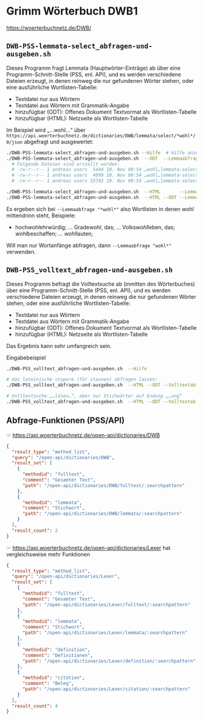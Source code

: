 # Grimm Wörterbuch DWB1

https://woerterbuchnetz.de/DWB/

## `DWB-PSS-lemmata-select_abfragen-und-ausgeben.sh`

Dieses Programm fragt Lemmata (Hauptwörter-Einträge) ab über eine Programm-Schnitt-Stelle (PSS, enl. API), und es werden verschiedene Dateien erzeugt, in denen reinweg die nur gefundenen Wörter stehen, oder eine ausführliche Wortlisten-Tabelle:
- Textdatei nur aus Wörtern
- Textdatei aus Wörtern mit Grammatik-Angabe
- hinzufügbar (ODT): Offenes Dokument Textvormat als Wortlisten-Tabelle 
- hinzufügbar (HTML): Netzseite als Wortlisten-Tabelle

Im Beispiel wird „…wohl…“ über `https://api.woerterbuchnetz.de/dictionaries/DWB/lemmata/select/*wohl*/0/json` abgefragt und ausgewertet:

```bash
./DWB-PSS-lemmata-select_abfragen-und-ausgeben.sh --Hilfe  # Hilfe anzeigen lassen mit allen Wahlmöglichkeiten (Optionen)
./DWB-PSS-lemmata-select_abfragen-und-ausgeben.sh  --ODT  --Lemmaabfrage "*wohl*"
  # Folgende Dateien sind erstellt worden:
  # -rw-r--r-- 1 andreas users  5444 10. Nov 00:54 …wohl…lemmata-select-DWB-20221110-utf8_nur-Wörter+gram.txt
  # -rw-r--r-- 1 andreas users  4099 10. Nov 00:54 …wohl…lemmata-select-DWB-20221110-utf8_nur-Wörter.txt
  # -rw-r--r-- 1 andreas users 15742 10. Nov 00:54 …wohl…lemmata-select-DWB-20221110_Wortliste+gram.odt

./DWB-PSS-lemmata-select_abfragen-und-ausgeben.sh  --HTML       --Lemmaabfrage "*wohl*"
./DWB-PSS-lemmata-select_abfragen-und-ausgeben.sh  --HTML --ODT --Lemmaabfrage "*wohl*"
```
Es ergeben sich bei `--Lemmaabfrage "*wohl*"` also Wortlisten in denen _wohl_ mittendrinn steht, Beispiele:

- hoch*wohl*ehrwürdig; … Grade*wohl*, das; … Volks*wohl*leben, das; *wohl*beschaffen; … *wohl*lauten;

Will man nur Wortanfänge abfragen, dann `--Lemmaabfrage "wohl*"` verwenden.

## `DWB-PSS_volltext_abfragen-und-ausgeben.sh`

Dieses Programm befragt die Volltextsuche ab (inmitten des Wörterbuches) über eine Programm-Schnitt-Stelle (PSS, enl. API), und es werden verschiedene Dateien erzeugt, in denen reinweg die nur gefundenen Wörter stehen, oder eine ausführliche Wortlisten-Tabelle:

- Textdatei nur aus Wörtern
- Textdatei aus Wörtern mit Grammatik-Angabe
- hinzufügbar (ODT): Offenes Dokument Textvormat als Wortlisten-Tabelle 
- hinzufügbar (HTML): Netzseite als Wortlisten-Tabelle

Das Ergebnis kann sehr umfangreich sein.

Eingabebeispiel
```bash
./DWB-PSS_volltext_abfragen-und-ausgeben.sh  --Hilfe

# das lateinische stupere (für staunen) abfragen lassen:
./DWB-PSS_volltext_abfragen-und-ausgeben.sh  --HTML --ODT --Volltextabfrage "stupere" 

# Volltextsuche „…lösen…“, aber nur Stichwörter auf Endung „…ung“
./DWB-PSS_volltext_abfragen-und-ausgeben.sh  --HTML --ODT --Volltextabfrage "*lösen*" --Stichwortabfrage "*ung"
```

## Abfrage-Funktionen (PSS/API)

☞ https://api.woerterbuchnetz.de/open-api/dictionaries/DWB
```json
{
  "result_type": "method_list",
  "query": "/open-api/dictionaries/DWB",
  "result_set": [
    {
      "methodid": "fulltext",
      "comment": "Gesamter Text",
      "path": "/open-api/dictionaries/DWB/fulltext/:searchpattern"
    },
    {
      "methodid": "lemmata",
      "comment": "Stichwort",
      "path": "/open-api/dictionaries/DWB/lemmata/:searchpattern"
    }
  ],
  "result_count": 2
}
```

☞ https://api.woerterbuchnetz.de/open-api/dictionaries/Lexer hat vergleichsweise mehr Funktionen
```json
{
  "result_type": "method_list",
  "query": "/open-api/dictionaries/Lexer",
  "result_set": [
    {
      "methodid": "fulltext",
      "comment": "Gesamter Text",
      "path": "/open-api/dictionaries/Lexer/fulltext/:searchpattern"
    },
    {
      "methodid": "lemmata",
      "comment": "Stichwort",
      "path": "/open-api/dictionaries/Lexer/lemmata/:searchpattern"
    },
    {
      "methodid": "definition",
      "comment": "Definitionen",
      "path": "/open-api/dictionaries/Lexer/definition/:searchpattern"
    },
    {
      "methodid": "citation",
      "comment": "Beleg",
      "path": "/open-api/dictionaries/Lexer/citation/:searchpattern"
    }
  ],
  "result_count": 4
}
```


